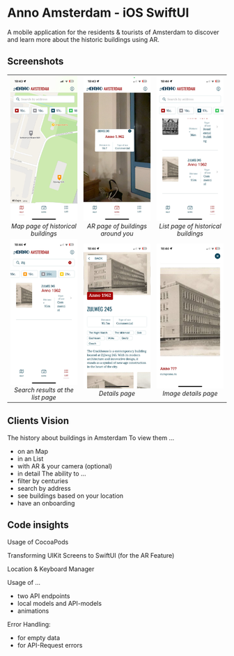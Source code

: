 # Anno Amsterdam - iOS SwiftUI

A mobile application for the residents & tourists of Amsterdam to discover and learn more about the historic buildings using AR.

## Screenshots

<table>
  <tr>
    <td align="center" width="33%">
      <img src="demo_images/map.jpeg" alt="Map Page" width="200"><br>
      <em>Map page of historical buildings</em>
    </td>
    <td align="center" width="33%">
      <img src="demo_images/ar.jpeg" alt="AR Page" width="200"><br>
      <em>AR page of buildings around you</em>
    </td>
    <td align="center" width="33%">
      <img src="demo_images/list.jpeg" alt="List Page" width="200"><br>
      <em>List page of historical buildings</em>
    </td>
  </tr>
  <tr>
    <td align="center" width="33%">
      <img src="demo_images/search.jpeg" alt="Search" width="200"><br>
      <em>Search results at the list page</em>
    </td>
    <td align="center" width="33%">
      <img src="demo_images/details.jpeg" alt="Details Page" width="200"><br>
      <em>Details page</em>
    </td>
    <td align="center" width="33%">
      <img src="demo_images/image.jpeg" alt="Image Page" width="200"><br>
      <em>Image details page</em>
    </td>
  </tr>
</table>

## Clients Vision

The history about buildings in Amsterdam
To view them …
- on an Map
- in an List
- with AR & your camera (optional)
- in detail
The ability to …
- filter by centuries 
- search by address 
- see buildings based on your location
- have an onboarding


## Code insights


Usage of CocoaPods ​

Transforming UIKit Screens to SwiftUI (for the AR Feature)​

Location & Keyboard Manager​

Usage of …​

- two API endpoints​
- local models and API-models​
- animations​

Error Handling:

- for empty data​
- for API-Request errors​

​

​

​

​
